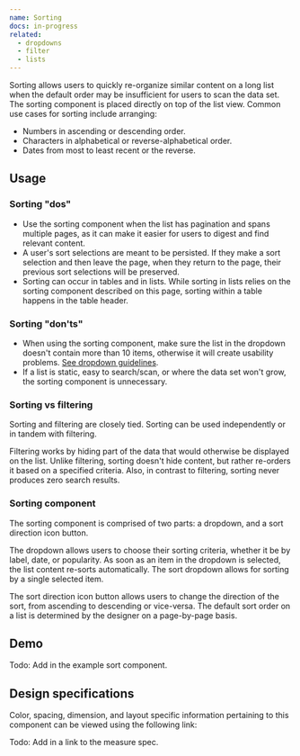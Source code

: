 ```yaml
---
name: Sorting
docs: in-progress
related:
  - dropdowns
  - filter
  - lists
---
```


Sorting allows users to quickly re-organize similar content on a long list when the default order may be insufficient for users to scan the data set. The sorting component is placed directly on top of the list view. Common use cases for sorting include arranging:

- Numbers in ascending or descending order.
- Characters in alphabetical or reverse-alphabetical order.
- Dates from most to least recent or the reverse.

## Usage

### Sorting "dos"

- Use the sorting component when the list has pagination and spans multiple pages, as it can make it easier for users to digest and find relevant content.
- A user's sort selections are meant to be persisted. If they make a sort selection and then leave the page, when they return to the page, their previous sort selections will be preserved.
- Sorting can occur in tables and in lists. While sorting in lists relies on the sorting component described on this page, sorting within a table happens in the table header.

### Sorting "don'ts"

- When using the sorting component, make sure the list in the dropdown doesn't contain more than 10 items, otherwise it will create usability problems. [See dropdown guidelines](/components/dropdowns).
- If a list is static, easy to search/scan, or where the data set won't grow, the sorting component is unnecessary.

### Sorting vs filtering

Sorting and filtering are closely tied. Sorting can be used independently or in tandem with filtering.

Filtering works by hiding part of the data that would otherwise be displayed on the list. Unlike filtering, sorting doesn't hide content, but rather re-orders it based on a specified criteria. Also, in contrast to filtering, sorting never produces zero search results.

### Sorting component

The sorting component is comprised of two parts: a dropdown, and a sort direction icon button.

The dropdown allows users to choose their sorting criteria, whether it be by label, date, or popularity. As soon as an item in the dropdown is selected, the list content re-sorts automatically. The sort dropdown allows for sorting by a single selected item.

The sort direction icon button allows users to change the direction of the sort, from ascending to descending or vice-versa. The default sort order on a list is determined by the designer on a page-by-page basis.

## Demo

Todo: Add in the example sort component.

## Design specifications

Color, spacing, dimension, and layout specific information pertaining to this component can be viewed using the following link:

Todo: Add in a link to the measure spec.
